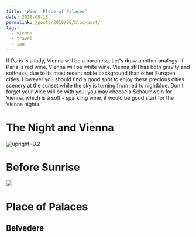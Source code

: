 ```yaml
---
title: 'Wien: Place of Palaces'
date: 2018-08-18
permalink: /posts/2018/08/blog-post/
tags:
  - vienna
  - travel
  - iau
---
```


If Paris is a lady, Vienna will be a baroness. Let's draw another analogy: if Paris is red wine, Vienna will be white wine. Vienna still has both gravity and softness, due to its most recent noble background than other Europen cities. However you should find a good spot to enjoy these precious cities scenery at the sunset while the sky is turning from red to nightblue. Don't forget your wine will be with you: you may choose a Schaumwein for Vienna, which is a soft - sparkling wine, it would be good start for the Vienna nights.

The Night and Vienna
======
<!--Schottenfeldgasse 95 was the starting point for me in Vienna. On the street, you will see Nazim Hikmet Kultur Cafe that is named from Turkish poet, Nazim Hikmet Ran. After met someone, get informed and drink your Turkish tea, I decide to visit -->
![upright=0.2](https://upload.wikimedia.org/wikipedia/commons/5/58/Wiener_Staatsoper.jpg) 

Before Sunrise
======
![](https://farm2.staticflickr.com/1860/30657315518_752e9c07a4_m_d.jpg)

Place of Palaces
======

Belvedere
------
